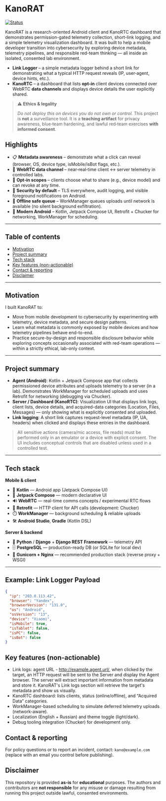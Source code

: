 
# KanoRAT

[![Status](https://img.shields.io/badge/status-lab--only-orange)](#ethics--safety)

KanoRAT is a research-oriented Android client and KanoRTC dashboard that demonstrates permission-gated telemetry collection, short-link logging, and a simple telemetry visualization dashboard. It was built to help a mobile developer transition into cybersecurity by exploring device metadata, telemetry pipelines, and responsible red-team thinking — all inside an isolated, consented lab environment.

- **Link Logger** – a simple metadata logger behind a short link for demonstrating what a typical HTTP request reveals (IP, user‑agent, device hints, etc.).
- **KanoRTC** – a dashboard that lists **opt‑in** client devices connected over WebRTC **data channels** and displays device details the user explicitly shared.

> ⚠️ **Ethics & legality**
>
> *Do not deploy this on devices you do not own or control.* This project is **not** a surveillance tool. It is a **teaching artifact** for privacy awareness, blue‑team hardening, and lawful red‑team exercises **with informed consent**.

## Highlights

- 📋 **Metadata awareness** – demonstrate what a click can reveal (browser, OS, device type, isMobile/isBot flags, etc.).
- 🔌 **WebRTC data channel** – near‑real‑time client ↔ server telemetry in controlled labs.
- 🧭 **Opt‑in scopes** – clients choose what to share (e.g., device model) and can revoke at any time.
- 🔐 **Security by default** – TLS everywhere, audit logging, and visible foreground notifications on Android.
- 🧱 **Offline safe queue** – WorkManager queues uploads until network is available (no silent background exfiltration).
- 🧩 **Modern Android** – Kotlin, Jetpack Compose UI, Retrofit + Chucker for networking, WorkManager for scheduling.

---

## Table of contents

- [Motivation](#motivation)
- [Project summary](#project-summary)
- [Tech stack](#tech-stack)
- [Key features (non-actionable)](#key-features-non-actionable)
- [Contact & reporting](#contact--reporting)
- [Disclaimer](#disclaimer)


---

## Motivation

I built KanoRAT to:

- Move from mobile development to cybersecurity by experimenting with telemetry, device metadata, and secure design patterns.
- Learn what metadata is commonly exposed by mobile devices and how telemetry pipelines behave end-to-end.
- Practice secure-by-design and responsible disclosure behavior while exploring concepts occasionally associated with red-team operations — within a strictly ethical, lab-only context.

---

## Project summary

- **Agent (Android)**: Kotlin + Jetpack Compose app that collects permissioned device attributes and uploads telemetry to a server (in a lab). Demonstrates WorkManager for scheduled uploads and uses Retrofit for networking (debugging via Chucker).
- **Server / Dashboard (KanoRTC)**: Visualization UI that displays link logs, client lists, device details, and acquired-data categories (Location, Files, Messages) — only showing what is explicitly consented and uploaded.
- **Link logging**: A short link captures request-level metadata (IP, UA, headers) when clicked and displays these entries in the dashboard.

> All sensitive actions (camera/mic access, file reads) must be performed only in an emulator or a device with explicit consent. The UI includes conceptual controls that are disabled unless used in a controlled test.

---

## Tech stack

**Mobile & client**
- 📱 **Kotlin** — Android app (Jetpack Compose UI)
- 🎨 **Jetpack Compose** — modern declarative UI
- 🔊 **WebRTC** — real-time comms concepts / experimental RTC flows
- 🔌 **Retrofit** — HTTP client for API calls (development: Chucker)
- ⏱️ **WorkManager** — background scheduling & reliable uploads
- 🛠️ **Android Studio**, **Gradle** (Kotlin DSL)

**Server & backend**
- 🐍 **Python** / **Django** + **Django REST Framework** — telemetry API
- 🗄️ **PostgreSQL** — production-ready DB (or SQLite for local dev)
- 🔁 **Gunicorn + Nginx** — recommended production stack (reverse proxy + WSGI)
---

## Example: Link Logger Payload

```json
{
  "ip": "203.0.113.42",
  "browser": "Yandex",
  "browserVersion": "131.0",
  "os": "Android",
  "osVersion": "13",
  "device": "Xiaomi",
  "isMobile": true,
  "isTablet": false,
  "isPC": false,
  "isBot": false
}
```

## Key features (non-actionable)

- Link logs: agent URL - http://example.agent.url/, when clicked by the target, an HTTP request will be sent to the Server and display the Agent browser. The server will extract important information from metadata and store it. KanoRAT's Link logs section will retrieve the target's metadata and show us visually.
- KanoRTC dashboard: lists clients, status (online/offline), and “Acquired Data” categories.
- WorkManager-based scheduling to simulate deferred telemetry uploads (network-aware).
- Localization (English + Russian) and theme toggle (light/dark).
- Debug tooling integration (Chucker) for development only.

## Contact & reporting

For policy questions or to report an incident, contact: `kano@example.com` (replace with an email you control before publishing).

## Disclaimer

This repository is provided **as‑is** for **educational** purposes. The authors and contributors are **not responsible** for any misuse or damage resulting from running this project outside lawful, consented environments.




